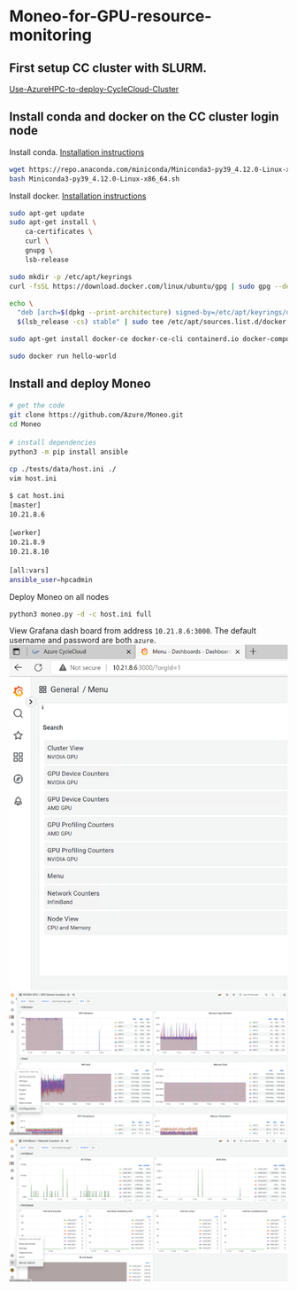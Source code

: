 # Moneo-for-GPU-resource-monitoring

## First setup CC cluster with SLURM. 
[Use-AzureHPC-to-deploy-CycleCloud-Cluster](https://github.com/JZ-Azure/Use-AzureHPC-to-deploy-CycleCloud-Cluster)

## Install conda and docker on the CC cluster login node
Install conda. [Installation instructions](https://docs.conda.io/en/latest/miniconda.html#linux-installers)
```bash
wget https://repo.anaconda.com/miniconda/Miniconda3-py39_4.12.0-Linux-x86_64.sh
bash Miniconda3-py39_4.12.0-Linux-x86_64.sh
```
Install docker. [Installation instructions](https://docs.docker.com/engine/install/ubuntu/)
```bash
sudo apt-get update
sudo apt-get install \
    ca-certificates \
    curl \
    gnupg \
    lsb-release
```
```bash
sudo mkdir -p /etc/apt/keyrings
curl -fsSL https://download.docker.com/linux/ubuntu/gpg | sudo gpg --dearmor -o /etc/apt/keyrings/docker.gpg
```
```bash
echo \
  "deb [arch=$(dpkg --print-architecture) signed-by=/etc/apt/keyrings/docker.gpg] https://download.docker.com/linux/ubuntu \
  $(lsb_release -cs) stable" | sudo tee /etc/apt/sources.list.d/docker.list > /dev/null
```
```bash
sudo apt-get install docker-ce docker-ce-cli containerd.io docker-compose-plugin
```
```bash
sudo docker run hello-world
```
## Install and deploy Moneo
```bash
# get the code
git clone https://github.com/Azure/Moneo.git
cd Moneo

# install dependencies
python3 -m pip install ansible
```
```bash
cp ./tests/data/host.ini ./
vim host.ini
```
```bash
$ cat host.ini
[master]
10.21.8.6

[worker]
10.21.8.9
10.21.8.10

[all:vars]
ansible_user=hpcadmin
```

Deploy Moneo on all nodes
```bash
python3 moneo.py -d -c host.ini full
```

View Grafana dash board from address `10.21.8.6:3000`. The default username and password are both `azure`. 
![vnet_image1](/images/Moneo_1.png)
![vnet_image2](/images/Moneo_2.png)
![vnet_image3](/images/Moneo_3.png)

